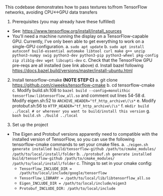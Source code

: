 This codebase demonstrates how to pass textures to/from TensorFlow networks,
avoiding CPU<->GPU data transfers

1. Prerequisites (you may already have these fulfilled)
  * See: https://www.tensorflow.org/install/install_sources
  * You’ll need a machine running the display on a TensorFlow-capable GPU.
    Currently, I've only been able to get everything to work on a single-GPU
    configuration.
  a. `sudo apt update`
  b. `sudo apt install autoconf build-essential automake libtool curl make g++ unzip python3-numpy swig python3-dev python3-pip python3-wheel pkg-config zip zlib1g-dev wget libcupti-dev`
  c. Check that the TensorFlow GPU pre-reqs are all installed (see link above)
  d. Install bazel following https://docs.bazel.build/versions/master/install-ubuntu.html

2. Install tensorflow-cmake **(NOTE STEP C)**
  a. git clone https://github.com/cjweeks/tensorflow-cmake
  b. cd tensorflow-cmake
  c. Modify build.sh:108 to `bazel build --config=monolithic tensorflow:libtensorflow_all.so` and comment out lines 54-58
  d. Modify eigen.sh:52 to `ARCHIVE_HEADER="tf_http_archive\(\s*`
  e. Modify protobuf.sh:56 to `HTTP_HEADER="tf_http_archive\(\s"`
  f. `mkdir build ../local # or wherever you want to build/install this version`
  g. `bash build.sh ./build ../local`

3. Set up the project
  * The Eigen and Protobuf versions apparently need to compatible with the
    installed version of TensorFlow, so you can use the following
    tensorflow-cmake commands to set your cmake files.
  a. `./eigen.sh generate installed build/tensorflow-github /path/to/cmake_modules/ /path/to/local/install/folder`
  b. `./protobuf.sh generate installed build/tensorflow-github /path/to/cmake_modules/ /path/to/local/install/folder`
  c. Things to set in your cmake config:
    * `TensorFlow_INCLUDE_DIR = /path/to/local/include/google/tensorflow`
    * `TensorFlow_LIBRARY = /path/to/local/lib/libtensorflow_all.so`
    * `Eigen_INCLUDE_DIR = /path/to/local/include/eigen3`
    * `Protobuf_INCLUDE_DIR: /path/to/local/include`
